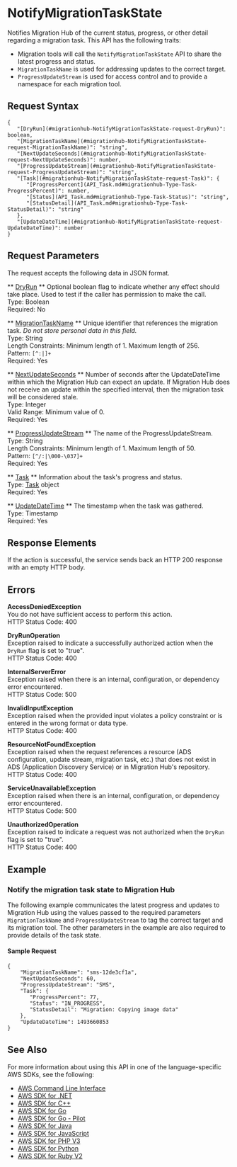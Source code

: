 # NotifyMigrationTaskState<a name="API_NotifyMigrationTaskState"></a>

Notifies Migration Hub of the current status, progress, or other detail regarding a migration task\. This API has the following traits:
+ Migration tools will call the `NotifyMigrationTaskState` API to share the latest progress and status\.
+  `MigrationTaskName` is used for addressing updates to the correct target\.
+  `ProgressUpdateStream` is used for access control and to provide a namespace for each migration tool\.

## Request Syntax<a name="API_NotifyMigrationTaskState_RequestSyntax"></a>

```
{
   "[DryRun](#migrationhub-NotifyMigrationTaskState-request-DryRun)": boolean,
   "[MigrationTaskName](#migrationhub-NotifyMigrationTaskState-request-MigrationTaskName)": "string",
   "[NextUpdateSeconds](#migrationhub-NotifyMigrationTaskState-request-NextUpdateSeconds)": number,
   "[ProgressUpdateStream](#migrationhub-NotifyMigrationTaskState-request-ProgressUpdateStream)": "string",
   "[Task](#migrationhub-NotifyMigrationTaskState-request-Task)": { 
      "[ProgressPercent](API_Task.md#migrationhub-Type-Task-ProgressPercent)": number,
      "[Status](API_Task.md#migrationhub-Type-Task-Status)": "string",
      "[StatusDetail](API_Task.md#migrationhub-Type-Task-StatusDetail)": "string"
   },
   "[UpdateDateTime](#migrationhub-NotifyMigrationTaskState-request-UpdateDateTime)": number
}
```

## Request Parameters<a name="API_NotifyMigrationTaskState_RequestParameters"></a>

The request accepts the following data in JSON format\.

 ** [DryRun](#API_NotifyMigrationTaskState_RequestSyntax) **   <a name="migrationhub-NotifyMigrationTaskState-request-DryRun"></a>
Optional boolean flag to indicate whether any effect should take place\. Used to test if the caller has permission to make the call\.  
Type: Boolean  
Required: No

 ** [MigrationTaskName](#API_NotifyMigrationTaskState_RequestSyntax) **   <a name="migrationhub-NotifyMigrationTaskState-request-MigrationTaskName"></a>
Unique identifier that references the migration task\. *Do not store personal data in this field\.*   
Type: String  
Length Constraints: Minimum length of 1\. Maximum length of 256\.  
Pattern: `[^:|]+`   
Required: Yes

 ** [NextUpdateSeconds](#API_NotifyMigrationTaskState_RequestSyntax) **   <a name="migrationhub-NotifyMigrationTaskState-request-NextUpdateSeconds"></a>
Number of seconds after the UpdateDateTime within which the Migration Hub can expect an update\. If Migration Hub does not receive an update within the specified interval, then the migration task will be considered stale\.  
Type: Integer  
Valid Range: Minimum value of 0\.  
Required: Yes

 ** [ProgressUpdateStream](#API_NotifyMigrationTaskState_RequestSyntax) **   <a name="migrationhub-NotifyMigrationTaskState-request-ProgressUpdateStream"></a>
The name of the ProgressUpdateStream\.   
Type: String  
Length Constraints: Minimum length of 1\. Maximum length of 50\.  
Pattern: `[^/:|\000-\037]+`   
Required: Yes

 ** [Task](#API_NotifyMigrationTaskState_RequestSyntax) **   <a name="migrationhub-NotifyMigrationTaskState-request-Task"></a>
Information about the task's progress and status\.  
Type: [Task](API_Task.md) object  
Required: Yes

 ** [UpdateDateTime](#API_NotifyMigrationTaskState_RequestSyntax) **   <a name="migrationhub-NotifyMigrationTaskState-request-UpdateDateTime"></a>
The timestamp when the task was gathered\.  
Type: Timestamp  
Required: Yes

## Response Elements<a name="API_NotifyMigrationTaskState_ResponseElements"></a>

If the action is successful, the service sends back an HTTP 200 response with an empty HTTP body\.

## Errors<a name="API_NotifyMigrationTaskState_Errors"></a>

 **AccessDeniedException**   
You do not have sufficient access to perform this action\.  
HTTP Status Code: 400

 **DryRunOperation**   
Exception raised to indicate a successfully authorized action when the `DryRun` flag is set to "true"\.  
HTTP Status Code: 400

 **InternalServerError**   
Exception raised when there is an internal, configuration, or dependency error encountered\.  
HTTP Status Code: 500

 **InvalidInputException**   
Exception raised when the provided input violates a policy constraint or is entered in the wrong format or data type\.  
HTTP Status Code: 400

 **ResourceNotFoundException**   
Exception raised when the request references a resource \(ADS configuration, update stream, migration task, etc\.\) that does not exist in ADS \(Application Discovery Service\) or in Migration Hub's repository\.  
HTTP Status Code: 400

 **ServiceUnavailableException**   
Exception raised when there is an internal, configuration, or dependency error encountered\.  
HTTP Status Code: 500

 **UnauthorizedOperation**   
Exception raised to indicate a request was not authorized when the `DryRun` flag is set to "true"\.  
HTTP Status Code: 400

## Example<a name="API_NotifyMigrationTaskState_Examples"></a>

### Notify the migration task state to Migration Hub<a name="API_NotifyMigrationTaskState_Example_1"></a>

The following example communicates the latest progress and updates to Migration Hub using the values passed to the required parameters `MigrationTaskName` and `ProgressUpdateStream` to tag the correct target and its migration tool\. The other parameters in the example are also required to provide details of the task state\.

#### Sample Request<a name="API_NotifyMigrationTaskState_Example_1_Request"></a>

```
{
    "MigrationTaskName": "sms-12de3cf1a",
    "NextUpdateSeconds": 60,
    "ProgressUpdateStream": "SMS",
    "Task": { 
       "ProgressPercent": 77,
       "Status": "IN_PROGRESS",
       "StatusDetail": "Migration: Copying image data"
    },
    "UpdateDateTime": 1493660853
}
```

## See Also<a name="API_NotifyMigrationTaskState_SeeAlso"></a>

For more information about using this API in one of the language\-specific AWS SDKs, see the following:
+  [AWS Command Line Interface](https://docs.aws.amazon.com/goto/aws-cli/AWSMigrationHub-2017-05-31/NotifyMigrationTaskState) 
+  [AWS SDK for \.NET](https://docs.aws.amazon.com/goto/DotNetSDKV3/AWSMigrationHub-2017-05-31/NotifyMigrationTaskState) 
+  [AWS SDK for C\+\+](https://docs.aws.amazon.com/goto/SdkForCpp/AWSMigrationHub-2017-05-31/NotifyMigrationTaskState) 
+  [AWS SDK for Go](https://docs.aws.amazon.com/goto/SdkForGoV1/AWSMigrationHub-2017-05-31/NotifyMigrationTaskState) 
+  [AWS SDK for Go \- Pilot](https://docs.aws.amazon.com/goto/SdkForGoPilot/AWSMigrationHub-2017-05-31/NotifyMigrationTaskState) 
+  [AWS SDK for Java](https://docs.aws.amazon.com/goto/SdkForJava/AWSMigrationHub-2017-05-31/NotifyMigrationTaskState) 
+  [AWS SDK for JavaScript](https://docs.aws.amazon.com/goto/AWSJavaScriptSDK/AWSMigrationHub-2017-05-31/NotifyMigrationTaskState) 
+  [AWS SDK for PHP V3](https://docs.aws.amazon.com/goto/SdkForPHPV3/AWSMigrationHub-2017-05-31/NotifyMigrationTaskState) 
+  [AWS SDK for Python](https://docs.aws.amazon.com/goto/boto3/AWSMigrationHub-2017-05-31/NotifyMigrationTaskState) 
+  [AWS SDK for Ruby V2](https://docs.aws.amazon.com/goto/SdkForRubyV2/AWSMigrationHub-2017-05-31/NotifyMigrationTaskState) 